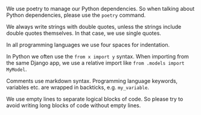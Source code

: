 We use poetry to manage our Python dependencies. So when talking about
Python dependencies, please use the `poetry` command.

We always write strings with double quotes, unless the strings include
double quotes themselves. In that case, we use single quotes.

In all programming languages we use four spaces for indentation.

In Python we often use the `from x import y` syntax. When importing from
the same Django app, we use a relative import like `from .models import MyModel`.

Comments use markdown syntax. Programming language keywords, variables
etc. are wrapped in backticks, e.g. `my_variable`.

We use empty lines to separate logical blocks of code. So please try to
avoid writing long blocks of code without empty lines.